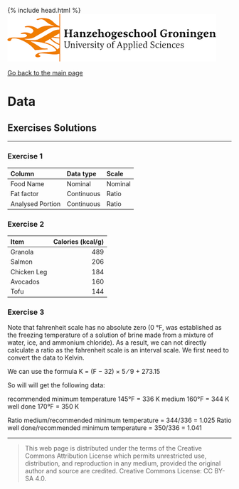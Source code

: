 {% include head.html %}
![Hanze](../hanze/hanze.png)

[Go back to the main page](../index.md)


# Data

## Exercises Solutions

---

### Exercise 1

|Column           |Data type       |Scale            |
|:----------------|:---------------|:----------------|
|Food Name        |Nominal         |Nominal          |
|Fat factor       |Continuous      |Ratio            |
|Analysed Portion |Continuous      |Ratio            |


### Exercise 2

|Item             |Calories (kcal/g)|
|:----------------|----------------:|
|Granola          |489              |
|Salmon           |206              |
|Chicken Leg      |184              |
|Avocados         |160              |
|Tofu             |144              |


### Exercise 3

Note that fahrenheit scale has no absolute zero (0 °F, was established as the freezing temperature of a solution of brine made from a mixture of water, ice, and ammonium chloride). As a result, we can not directly calculate a ratio as the fahrenheit scale is an interval scale. We first need to convert the data to Kelvin.

We can use the formula K = (F − 32) × 5 ⁄ 9 + 273.15

So will will get the following data:

recommended minimum temperature	145°F = 336 K
medium	160°F = 344 K
well done	170°F = 350 K

Ratio medium/recommended minimum temperature = 344/336 = 1.025
Ratio well done/recommended minimum temperature = 350/336 = 1.041





---


>This web page is distributed under the terms of the Creative Commons Attribution License which permits unrestricted use, distribution, and reproduction in any medium, provided the original author and source are credited.
>Creative Commons License: CC BY-SA 4.0.

